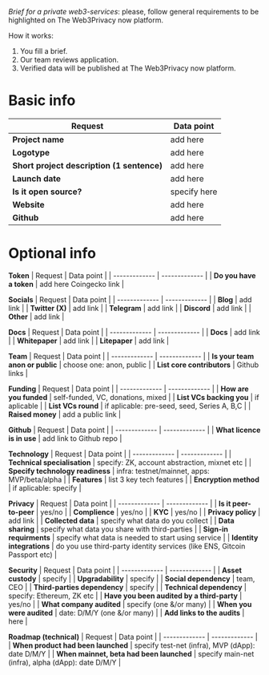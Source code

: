 *Brief for a private web3-services*: please, follow general requirements to be highlighted on The Web3Privacy now platform.

How it works:
1. You fill a brief.
2. Our team reviews application.
3. Verified data will be published at The Web3Privacy now platform.

# **Basic info**

| Request  | Data point | 
| ------------- | ------------- |
| **Project name**  | add here |
| **Logotype**  | add here |
| **Short project description (1 sentence)** | add here |
| **Launch date** | add here |
| **Is it open source?** | specify here |
| **Website**  | add here |
| **Github**  | add here |

# **Optional info**

**Token**
| Request  | Data point | 
| ------------- | ------------- |
| **Do you have a token** | add here Coingecko link |

**Socials**
| Request  | Data point | 
| ------------- | ------------- |
| **Blog** | add link |
| **Twitter (X)** | add link |
| **Telegram** | add link |
| **Discord** | add link |
| **Other** | add link |

**Docs**
| Request  | Data point | 
| ------------- | ------------- |
| **Docs** | add link |
| **Whitepaper** | add link |
| **Litepaper** | add link |

**Team**
| Request  | Data point | 
| ------------- | ------------- |
| **Is your team anon or public**  | choose one: anon, public | 
| **List core contributors** | Github links | 

**Funding**
| Request  | Data point | 
| ------------- | ------------- |
| **How are you funded**  | self-funded, VC, donations, mixed | 
| **List VCs backing you**  | if aplicable |
| **List VCs round**  | if aplicable: pre-seed, seed, Series A, B,C | 
| **Raised money** | add a public link | 

**Github**
| Request  | Data point | 
| ------------- | ------------- |
| **What licence is in use**  | add link to Github repo | 

**Technology**
| Request  | Data point | 
| ------------- | ------------- |
| **Technical specialisation**  | specify: ZK, account abstraction, mixnet etc | 
| **Specify technology readiness**  | infra: testnet/mainnet, apps: MVP/beta/alpha | 
| **Features**  | list 3 key tech features | 
| **Encryption method**  | if aplicable: specify | 

**Privacy**
| Request  | Data point | 
| ------------- | ------------- |
| **Is it peer-to-peer**  | yes/no | 
| **Complience**  | yes/no |
| **KYC**  | yes/no |
| **Privacy policy** | add link |
| **Collected data**  | specify what data do you collect |
| **Data sharing** | specify what data you share with third-parties |
| **Sign-in requirments** | specify what data is needed to start using service |
| **Identity integrations** | do you use third-party identity services (like ENS, Gitcoin Passport etc) |

**Security**
| Request  | Data point | 
| ------------- | ------------- |
| **Asset custody** | specify | 
| **Upgradability**  | specify |
| **Social dependency**  | team, CEO |
| **Third-parties dependency** | specify |
| **Technical dependency** | specify: Ethereum, ZK etc |
| **Have you been audited by a third-party** | yes/no |
| **What company audited** | specify (one &/or many) |
| **When you were audited** | date: D/M/Y (one &/or many) |
| **Add links to the audits** | here |

**Roadmap (technical)**
| Request  | Data point | 
| ------------- | ------------- |
| **When product had been launched** | specify test-net (infra), MVP (dApp): date D/M/Y | 
| **When mainnet, beta had been launched**  | specify main-net (infra), alpha (dApp): date D/M/Y |
